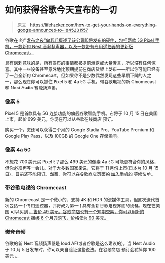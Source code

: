 # 如何获得谷歌今天宣布的一切

> 原文：<https://lifehacker.com/how-to-get-your-hands-on-everything-google-announced-to-1845231557>

谷歌在 的“ [发布之夜”向我们概述了该公司即将发布的硬件，包括两款 5G Pixel 手机，一款新的 Nest 音频扬声器，以及一款带有专用遥控器的更新版 Chromecast。](https://lifehacker.com/preview/all-the-key-specs-google-didnt-share-at-todays-launch-n-1845230186) 



具有讽刺意味的是，所有宣布的事情都被提前泄露或大量传言，所以没有任何惊喜。其中一些设备甚至意外地比预期提前在商店货架上发布——所以你可能已经有了一台全新的 Chromecast。但如果你不是少数偶然发现这些早期下降的人之一，那么现在你可以抓住 Pixel 5 和 4a 5G 手机，带谷歌电视的新 Chromecast 和 Nest Audio 智能扬声器。

### 像素 5

Pixel 5 是首款具有 5G 连接功能的旗舰谷歌智能手机。它将于 10 月 15 日在美国上市，起价 699 美元，你现在可以从谷歌在线商店 预订。

购买一个，您还可以获得三个月的 Google Stadia Pro、YouTube Premium 和 Google Play Pass，以及 100GB 的 Google One 存储空间。

### 像素 4a 5G

不想花 700 美元买 Pixel 5？那么 499 美元的像素 4a 5G 可能更符合你的风格，但你必须再等一会儿。对于大多数国家来说，它将于 11 月份上市(日本为 10 月 15 日)，目前还不能预订。然而，你可以在谷歌商店页面的 [加入手机的](https://store.google.com/product/pixel_4a_5g) 等候名单。

### 带谷歌电视的 Chromecast

新的 Chromecast 是一个微小的、支持 4K 和 HDR 的流媒体工具，但这次迭代首次包括一个专用遥控器，并将成为第一个具有全新谷歌电视界面的设备。现在在美国 可以买到 [，售价 49 美元。谷歌商店也有一个短期交易，你可以用新的 Chromecast 捆绑 6 个月的网飞，价格仅为 90 美元。](https://store.google.com/product/chromecast_google_tv)

### 嵌套音频

谷歌的新 Nest 音频扬声器是 loud AF(或者谷歌是这么建议的)。当 Nest Audio 于 10 月 5 日发布时，你可以亲自验证这些说法。在谷歌商店 预订会花掉你 100 美元 [。](https://store.google.com/product/nest_audio)